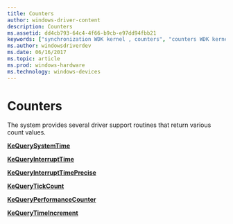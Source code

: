 ```yaml
---
title: Counters
author: windows-driver-content
description: Counters
ms.assetid: dd4cb793-64c4-4f66-b9cb-e97dd94fbb21
keywords: ["synchronization WDK kernel , counters", "counters WDK kernel", "count values WDK kernel"]
ms.author: windowsdriverdev
ms.date: 06/16/2017
ms.topic: article
ms.prod: windows-hardware
ms.technology: windows-devices
---
```


# Counters





The system provides several driver support routines that return various count values.

[**KeQuerySystemTime**](https://msdn.microsoft.com/library/windows/hardware/ff553068)

[**KeQueryInterruptTime**](https://msdn.microsoft.com/library/windows/hardware/ff553025)

[**KeQueryInterruptTimePrecise**](https://msdn.microsoft.com/library/windows/hardware/dn903729)

[**KeQueryTickCount**](https://msdn.microsoft.com/library/windows/hardware/ff553071)

[**KeQueryPerformanceCounter**](https://msdn.microsoft.com/library/windows/hardware/ff553053)

[**KeQueryTimeIncrement**](https://msdn.microsoft.com/library/windows/hardware/ff553075)

 

 




